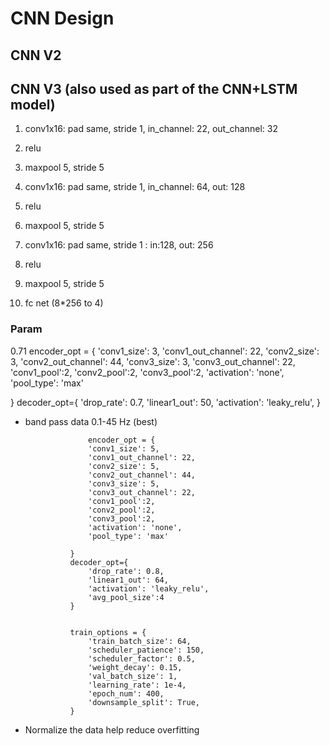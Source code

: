# CNN Design 

## CNN V2 



## CNN V3 (also used as part of the CNN+LSTM model)
1. conv1x16: pad same, stride 1, in_channel: 22, out_channel: 32
2. relu 
3. maxpool 5, stride 5 

1. conv1x16: pad same, stride 1, in_channel: 64, out: 128
2. relu 
3. maxpool 5, stride 5 

1. conv1x16: pad same, stride 1 : in:128, out: 256
2. relu 
3. maxpool 5, stride 5


1. fc net (8*256 to 4) 


### Param 

0.71 
encoder_opt = {
    'conv1_size': 3,
    'conv1_out_channel': 22,
    'conv2_size': 3,
    'conv2_out_channel': 44,
    'conv3_size': 3,
    'conv3_out_channel': 22,
    'conv1_pool':2,
    'conv2_pool':2,
    'conv3_pool':2,
    'activation': 'none',
    'pool_type': 'max'
    
}
decoder_opt={
    'drop_rate': 0.7, 
    'linear1_out': 50, 
    'activation': 'leaky_relu',
}
* band pass data 0.1-45 Hz (best)

                    encoder_opt = {
                    'conv1_size': 5,
                    'conv1_out_channel': 22,
                    'conv2_size': 5,
                    'conv2_out_channel': 44,
                    'conv3_size': 5,
                    'conv3_out_channel': 22,
                    'conv1_pool':2,
                    'conv2_pool':2,
                    'conv3_pool':2,
                    'activation': 'none',
                    'pool_type': 'max'
                    
                }
                decoder_opt={
                    'drop_rate': 0.8, 
                    'linear1_out': 64, 
                    'activation': 'leaky_relu',
                    'avg_pool_size':4
                }


                train_options = {
                    'train_batch_size': 64,
                    'scheduler_patience': 150,
                    'scheduler_factor': 0.5,
                    'weight_decay': 0.15,
                    'val_batch_size': 1,
                    'learning_rate': 1e-4,
                    'epoch_num': 400,
                    'downsample_split': True,
                }

* Normalize the data help reduce overfitting 